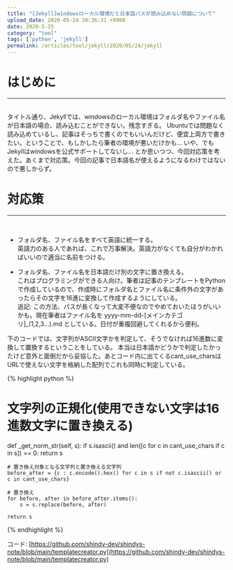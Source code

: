 ```yaml
---
title: "[Jekyll]windowsローカル環境だと日本語パスが読み込めない問題について"
upload_date: 2020-05-24 20:36:31 +0900
date: 2020-5-25
category: "tool"
tags: ['python', 'jekyll']
permalink: /articles/tool/jekyll/2020/05/24/jekyll
---
```



# はじめに
***
<br>
タイトル通り、Jekyllでは、windowsのローカル環境はフォルダ名やファイル名が日本語の場合、読み込むことができない。残念すぎる。
Ubuntuでは問題なく読み込めているし、記事はそっちで書くのでもいいんだけど、便宜上両方で書きたい。ということで、もしかしたら筆者の環境が悪いだけかも... いや、でもJekyllはwindowsを公式サポートしてないし... とか思いつつ、今回対応策を考えた。あくまで対応策。今回の記事で日本語名が使えるようになるわけではないので悪しからず。
<br>

# 対応策
***
<br>

- フォルダ名、ファイル名をすべて英語に統一する。  
英語力のある人であれば、これで万事解決。英語力がなくても自分がわかればいいので適当に名前をつける。


- フォルダ名、ファイル名を日本語だけ別の文字に置き換える。  
これはプログラミングができる人向け。筆者は記事のテンプレートをPythonで作成しているので、作成時にフォルダ名とファイル名に条件外の文字があったらその文字を16進に変換して作成するようにしている。  
追記: この方法、パスが長くなって大変不便なのでやめておいたほうがいいかも。現在筆者はファイル名を yyyy-mm-dd-[メインカテゴリ]_(1,2,3...).md としている。日付が重複回避してくれるから便利。

下のコードでは、文字列がASCII文字かを判定して、そうでなければ16進数に変換して置換するということをしている。
本当は日本語かどうかで判定したかったけど意外と面倒だから妥協した。あとコード内に出てくるcant_use_charsはURLで使えない文字を格納した配列でこれも同時に判定している。

{% highlight python %}
# 文字列の正規化(使用できない文字は16進数文字に置き換える)
def _get_norm_str(self, s):
    if s.isascii() and len([c for c in cant_use_chars if c in s]) == 0: return s
    
    # 置き換え対象となる文字列と置き換える文字列
    before_after = {c : c.encode().hex() for c in s if not c.isascii() or c in cant_use_chars}
    
    # 置き換え
    for before, after in before_after.items():
        s = s.replace(before, after)

    return s
{% endhighlight %}

コード: [https://github.com/shindy-dev/shindys-note/blob/main/templatecreator.py](https://github.com/shindy-dev/shindys-note/blob/main/templatecreator.py)